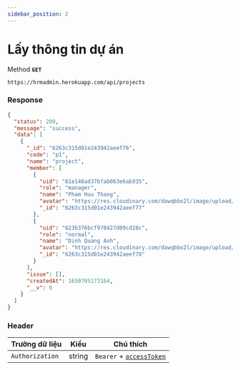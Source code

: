 ```yaml
---
sidebar_position: 2
---
```


# Lấy thông tin dự án

Method **`GET`**

```shell
https://hrmadmin.herokuapp.com/api/projects
```
### Response
```json
{
  "status": 200,
  "message": "success",
  "data": [
    {
      "_id": "6263c315d01e243942aeef76",
      "code": "p1",
      "name": "project",
      "member": [
        {
          "uid": "61e146ad37bfab063e6ab935",
          "role": "manager",
          "name": "Pham Huu Thang",
          "avatar": "https://res.cloudinary.com/dawqbbo2l/image/upload/v1626963206/avatar/avatar-none_byqbnn.svg",
          "_id": "6263c315d01e243942aeef77"
        },
        {
          "uid": "623b376bcf978427d09cd28c",
          "role": "normal",
          "name": "Dinh Quang Anh",
          "avatar": "https://res.cloudinary.com/dawqbbo2l/image/upload/v1626963206/avatar/avatar-none_byqbnn.svg",
          "_id": "6263c315d01e243942aeef78"
        }
      ],
      "issue": [],
      "createdAt": 1650705173164,
      "__v": 0
    }
  ]
}
```

### Header

| Trường dữ liệu  | Kiểu   | Chú thích                                   |
| --------------- | ------ | ------------------------------------------- |
| `Authorization` | string | `Bearer` + [`accessToken`](../access-token.md) |
